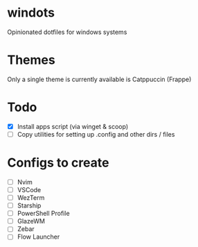 # windots
Opinionated dotfiles for windows systems

# Themes
Only a single theme is currently available is Catppuccin (Frappe)

# Todo
- [x] Install apps script (via winget & scoop)
- [ ] Copy utilities for setting up .config and other dirs / files

# Configs to create
- [ ] Nvim
- [ ] VSCode
- [ ] WezTerm
- [ ] Starship
- [ ] PowerShell Profile
- [ ] GlazeWM
- [ ] Zebar
- [ ] Flow Launcher
